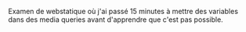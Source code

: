 Examen de webstatique où j'ai passé 15 minutes à mettre des variables dans des media queries avant d'apprendre que c'est pas possible.
